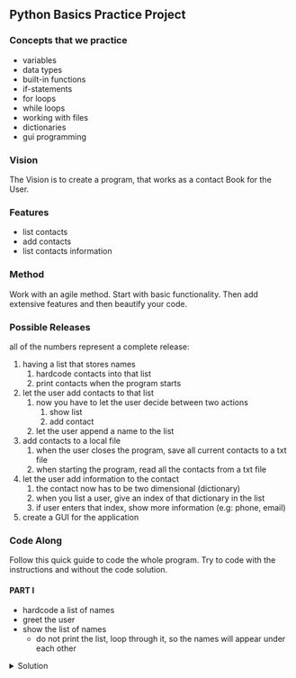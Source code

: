 ## Python Basics Practice Project

### Concepts that we practice

+ variables
+ data types
+ built-in functions
+ if-statements
+ for loops
+ while loops
+ working with files
+ dictionaries
+ gui programming

### Vision
The Vision is to create a program, that works as a contact Book for the User.

### Features
+ list contacts
+ add contacts
+ list contacts information

### Method

Work with an agile method. Start with basic functionality. Then add extensive features and then beautify your code.

### Possible Releases

all of the numbers represent a complete release:

1. having a list that stores names
    1. hardcode contacts into that list
    2. print contacts when the program starts
2. let the user add contacts to that list
    1. now you have to let the user decide between two actions
        1. show list
        2. add contact
    2. let the user append a name to the list
3. add contacts to a local file
    1. when the user closes the program, save all current contacts to a txt file
    2. when starting the program, read all the contacts from a txt file
5. let the user add information to the contact
    1. the contact now has to be two dimensional (dictionary)
    2. when you list a user, give an index of that dictionary in the list 
    3. if user enters that index, show more information (e.g: phone, email)
6. create a GUI for the application
    
### Code Along

Follow this quick guide to code the whole program. Try to code with the instructions and without the code solution.

#### PART I

+ hardcode a list of names
+ greet the user
+ show the list of names
    + do not print the list, loop through it, so the names will appear under each other

<details><summary>Solution</summary>
```python
print("Welcome to your Contact Book :-)")

contacts = ["Theodor", "Steph", "Fabian"]

print("These are your contacts: \n")

for contact in contacts:
    print(contact)
```
<details/>

#### PART II

+ show two options: list, add
+ you have to have two actions now - differentiate with an if statement
    + list should do the same as in Part 1
    + add should ask for an input and than, add the contact to that list
+ wrap the whole functionality in a while loop and ask if the user wants to close the program oder continue

```python
print("Welcome to your Contact Book :-)")

# hardcode
contacts = ["Theodor", "Steph", "Fabian"]


while True:
    # choose action
    action = input("What do you want to do?: (add / list)")
    
    # different actions
    if action == "list":
        print("These are your contacts: \n")
        # loops through list and prints name
        for contact in contacts:
            print(contact)
    elif action == "add":
        new_contact = input('Type in new Contact: ')
        # adds name to list
        contacts.append(new_contact)
    # not list or add
    else:
        print("Please type 'add' oder 'list'")
        continue

    # break out of the loop if y
    close = input('Close Program? (y/n)')
    if close == 'y':
        print('Thanks, see you.')
        break
```

#### PART III

+ start with adding contacts:
    + when the user wants to close the program, open the file in write mode
    + add the list to it
+ reading file when starting
    + open the contacts file in read mode
    + load data with json package so it is a searchable list

```python
import json

print("Welcome to your Contact Book :-)")

# receiving contacts from the contacts.txt
with open("contacts.txt", "r") as contacts_file:
    contacts = json.loads(contacts_file.read())

while True:
    # choose action
    action = input("What do you want to do?: (add / list)")

    # different actions
    if action == "list":
        print("These are your contacts: \n")
        # loops through list and prints name
        for contact in contacts:
            print(contact)
    elif action == "add":
        new_contact = input("Type in new Contact: ")
        # adds name to list
        contacts.append(new_contact)
    # not list or add
    else:
        print("Please type 'add' oder 'list'")
        continue

    # break out of the loop if y
    close = input("Close Program? (y/n)")
    if close == "y":
        print("Thanks, see you.")
        # add list to contacts file
        with open("contacts.txt", "w") as contacts_file:
            contacts_file.write(json.dumps(contacts))
        break
```

#### PART IV

+ type some dummy data in the contact file
+ add an index property to each contact
+ list the index plus the first name + the last name when user lists the contacts
+ when user adds a contact, create an input for each property AND count indexes so that you can add this +1 as property

```python
import json

print("Welcome to your Contact Book :-)")

# receiving contacts from the contacts.txt
with open("contacts.txt", "r") as contacts_file:
    contacts = json.loads(contacts_file.read())

while True:
    # choose action
    action = input("What do you want to do?: (add / list)")

    # different actions
    if action == "list":
        print("These are your contacts: \n")
        # loops through list and prints name
        for contact in contacts:
            print(str(contact['index']) + ": " + contact["First Name"] + " " + contact["Last Name"])
    elif action == "add":
        # create dictionary for new contact
        new_contact = {}
        new_contact["index"] = len(contacts) + 1
        new_contact["First Name"] = input("enter first name: ")
        new_contact["Last Name"] = input("enter last name: ")
        # adds dictionary to list
        contacts.append(new_contact)
    # not list or add
    else:
        print("Please type 'add' oder 'list'")
        continue

    # break out of the loop if y
    close = input("Close Program? (y/n)")
    if close == "y":
        print("Thanks, see you.")
        # add list to contacts file
        with open("contacts.txt", "w") as contacts_file:
            contacts_file.write(json.dumps(contacts))
        break
```

#### PART V 

In the making...
